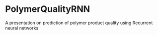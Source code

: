 # PolymerQualityRNN
A presentation on prediction of polymer product quality using Recurrent neural networks
